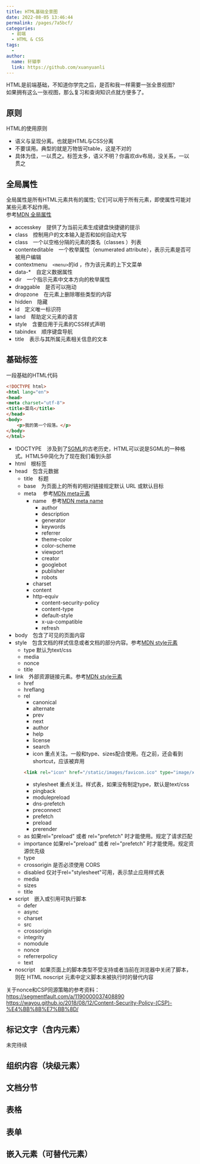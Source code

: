 ```yaml
---
title: HTML基础全景图
date: 2022-08-05 13:46:44
permalink: /pages/7a5bcf/
categories:
  - 前端
  - HTML & CSS
tags:
  - 
author: 
  name: 轩辕李
  link: https://github.com/xuanyuanli
---
```


HTML是前端基础，不知道你学完之后，是否和我一样需要一张全景视图?      
如果拥有这么一张视图，那么复习和查询知识点就方便多了。  

<!-- more -->

## 原则
HTML的使用原则
- 语义与呈现分离。也就是HTML与CSS分离
- 不要误用。典型的就是万物皆可table，这是不对的
- 具体为佳，一以贯之。标签太多，语义不明？你喜欢div布局，没关系，一以贯之

## 全局属性
全局属性是所有HTML元素共有的属性; 它们可以用于所有元素，即使属性可能对某些元素不起作用。  
参考[MDN 全局属性](https://developer.mozilla.org/zh-CN/docs/Web/HTML/Global_attributes)
- accesskey&emsp;提供了为当前元素生成键盘快捷键的提示
- class&emsp;控制用户的文本输入是否和如何自动大写
- class&emsp;一个以空格分隔的元素的类名（classes ）列表
- contenteditable&emsp;一个枚举属性（enumerated attribute），表示元素是否可被用户编辑
- contextmenu&emsp;`<menu>`的id ，作为该元素的上下文菜单
- data-*&emsp;自定义数据属性
- dir&emsp;一个指示元素中文本方向的枚举属性
- draggable&emsp;是否可以拖动
- dropzone&emsp;在元素上删除哪些类型的内容
- hidden&emsp;隐藏
- id&emsp;定义唯一标识符
- land&emsp;帮助定义元素的语言
- style&emsp;含要应用于元素的CSS样式声明
- tabindex&emsp;顺序键盘导航
- title&emsp;表示与其所属元素相关信息的文本

## 基础标签
一段基础的HTML代码
```html
<!DOCTYPE html>
<html lang="en">
<head>
<meta charset="utf-8">
<title>菜鸟</title>
</head>
<body>
    <p>我的第一个段落。</p>
</body>
</html>
```
- !DOCTYPE&emsp;涉及到了[SGML](https://zh.wikipedia.org/wiki/SGML)的古老历史，HTML可以说是SGML的一种格式。HTML5中简化为了现在我们看到头部
- html&emsp;根标签
- head&emsp;包含元数据
  - title&emsp;标题
  - base&emsp;为页面上的所有的相对链接规定默认 URL 或默认目标
  - meta&emsp; 参考[MDN meta元素](https://developer.mozilla.org/zh-CN/docs/Web/HTML/Element/meta)  
    - name&emsp;参考[MDN meta name](https://developer.mozilla.org/zh-CN/docs/Web/HTML/Element/meta/name)  
      - author
      - description
      - generator
      - keywords
      - referrer
      - theme-color
      - color-scheme
      - viewport
      - creator
      - googlebot
      - publisher
      - robots
    - charset
    - content
    - http-equiv
      - content-security-policy
      - content-type
      - default-style
      - x-ua-compatible
      - refresh
- body&emsp;包含了可见的页面内容
- style&emsp;包含文档的样式信息或者文档的部分内容。参考[MDN style元素](https://developer.mozilla.org/zh-CN/docs/Web/HTML/Element/style)
  - type 默认为text/css
  - media
  - nonce
  - title
- link&emsp;外部资源链接元素。参考[MDN style元素](https://developer.mozilla.org/zh-CN/docs/Web/HTML/Element/style)
  - href
  - hreflang
  - rel 
    - canonical
    - alternate
    - prev
    - next
    - author
    - help
    - license
    - search
    - icon 重点关注。一般和type、sizes配合使用。在之前，还会看到shortcut，应该被弃用
    ```html
    <link rel="icon" href="/static/images/favicon.ico" type="image/x-icon" sizes="16x16" />
    ```
    - stylesheet 重点关注。样式表，如果没有制定type，默认是text/css
    - pingback
    - modulepreload
    - dns-prefetch
    - preconnect
    - prefetch
    - preload
    - prerender
  - as 如果rel="preload" 或者 rel="prefetch" 时才能使用。规定了请求匹配
  - importance 如果rel="preload" 或者 rel="prefetch" 时才能使用。规定资源优先级
  - type
  - crossorigin 是否必须使用 CORS
  - disabled 仅对于rel="stylesheet"可用，表示禁止应用样式表
  - media
  - sizes
  - title
- script&emsp;嵌入或引用可执行脚本
  - defer
  - async
  - charset
  - src
  - crossorigin
  - integrity
  - nomodule
  - nonce
  - referrerpolicy
  - text
- noscript&emsp;如果页面上的脚本类型不受支持或者当前在浏览器中关闭了脚本，则在 HTML noscript 元素中定义脚本未被执行时的替代内容

关于nonce和CSP同源策略的参考资料：
https://segmentfault.com/a/1190000037408890
https://wayou.github.io/2018/08/12/Content-Security-Policy-(CSP)-%E4%BB%8B%E7%BB%8D/

## 标记文字（含内元素）
未完待续

## 组织内容（块级元素）
## 文档分节
## 表格
## 表单
## 嵌入元素（可替代元素）

